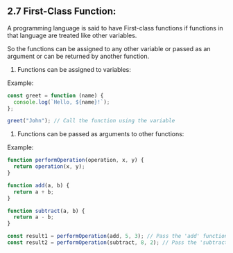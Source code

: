 ## 2.7 First-Class Function:

A programming language is said to have First-class functions if functions in that language are treated like other variables.

So the functions can be assigned to any other variable or passed as an argument or can be returned by another function.

1. Functions can be assigned to variables:

Example:

```javascript
const greet = function (name) {
  console.log(`Hello, ${name}!`);
};

greet("John"); // Call the function using the variable
```

1. Functions can be passed as arguments to other functions:

Example:

```javascript
function performOperation(operation, x, y) {
  return operation(x, y);
}

function add(a, b) {
  return a + b;
}

function subtract(a, b) {
  return a - b;
}

const result1 = performOperation(add, 5, 3); // Pass the 'add' function as an argument
const result2 = performOperation(subtract, 8, 2); // Pass the 'subtract' function as an argument
```

